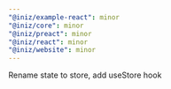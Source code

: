 ```yaml
---
"@iniz/example-react": minor
"@iniz/core": minor
"@iniz/preact": minor
"@iniz/react": minor
"@iniz/website": minor
---
```


Rename state to store, add useStore hook
